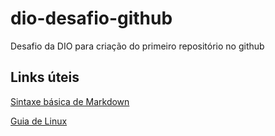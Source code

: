 # dio-desafio-github

Desafio da DIO para criação do primeiro repositório no github

## Links úteis

[Sintaxe básica de Markdown](https://www.markdownguide.org/basic-syntax/)

[Guia de Linux](https://www.guiafoca.org/guiaonline/)

